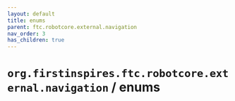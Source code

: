 ```yaml
---
layout: default
title: enums
parent: ftc.robotcore.external.navigation
nav_order: 3
has_children: true
---
```

# `org.firstinspires.ftc.robotcore.external.navigation` / enums
      